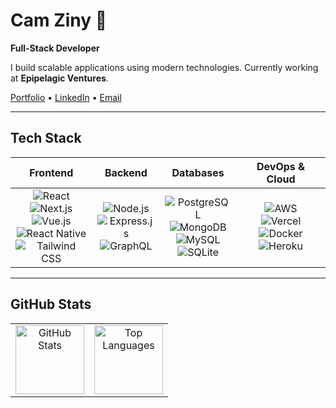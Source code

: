 # Cam Ziny 👋

**Full-Stack Developer**

I build scalable applications using modern technologies. Currently working at **Epipelagic Ventures**.

[Portfolio](https://camziny.com) • [LinkedIn](https://linkedin.com/in/camziny) • [Email](mailto:camziny@gmail.com)

---

## Tech Stack

| **Frontend** | **Backend** | **Databases** | **DevOps & Cloud** |
|:------------:|:-----------:|:-------------:|:------------------:|
| <img src="https://img.shields.io/badge/React-61DAFB?style=flat-square&logo=react&logoColor=black" alt="React" /> <br><img src="https://img.shields.io/badge/Next.js-000000?style=flat-square&logo=next.js&logoColor=white" alt="Next.js" /> <br><img src="https://img.shields.io/badge/Vue.js-4FC08D?style=flat-square&logo=vue.js&logoColor=white" alt="Vue.js" /> <br><img src="https://img.shields.io/badge/React Native-61DAFB?style=flat-square&logo=react&logoColor=black" alt="React Native" /> <br><img src="https://img.shields.io/badge/Tailwind CSS-06B6D4?style=flat-square&logo=tailwindcss&logoColor=white" alt="Tailwind CSS" /> | <img src="https://img.shields.io/badge/Node.js-339933?style=flat-square&logo=node.js&logoColor=white" alt="Node.js" /> <br><img src="https://img.shields.io/badge/Express.js-000000?style=flat-square&logo=express&logoColor=white" alt="Express.js" /> <br><img src="https://img.shields.io/badge/GraphQL-E10098?style=flat-square&logo=graphql&logoColor=white" alt="GraphQL" /> | <img src="https://img.shields.io/badge/PostgreSQL-336791?style=flat-square&logo=postgresql&logoColor=white" alt="PostgreSQL" /> <br><img src="https://img.shields.io/badge/MongoDB-47A248?style=flat-square&logo=mongodb&logoColor=white" alt="MongoDB" /> <br><img src="https://img.shields.io/badge/MySQL-4479A1?style=flat-square&logo=mysql&logoColor=white" alt="MySQL" /> <br><img src="https://img.shields.io/badge/SQLite-003B57?style=flat-square&logo=sqlite&logoColor=white" alt="SQLite" /> | <img src="https://img.shields.io/badge/AWS-FF9900?style=flat-square&logo=amazon-aws&logoColor=white" alt="AWS" /> <br><img src="https://img.shields.io/badge/Vercel-000000?style=flat-square&logo=vercel&logoColor=white" alt="Vercel" /> <br><img src="https://img.shields.io/badge/Docker-2496ED?style=flat-square&logo=docker&logoColor=white" alt="Docker" /> <br><img src="https://img.shields.io/badge/Heroku-430098?style=flat-square&logo=heroku&logoColor=white" alt="Heroku" /> |

---

## GitHub Stats

<div align="center">
  <table>
    <tr>
      <td align="center">
        <img height="110" src="https://github-readme-stats.vercel.app/api?username=camziny&show_icons=true&theme=default&hide_border=true" alt="GitHub Stats" />
      </td>
      <td align="center">
        <img height="110" src="https://github-readme-stats.vercel.app/api/top-langs/?username=camziny&layout=compact&theme=default&hide_border=true" alt="Top Languages" />
      </td>
    </tr>
  </table>
</div>
